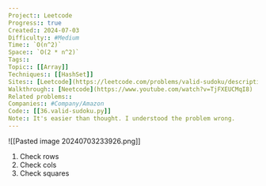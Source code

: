 ```yaml
---
Project:: Leetcode
Progress:: true
Created:: 2024-07-03
Difficulty:: #Medium 
Time:: `O(n^2)`
Space:: `O(2 * n^2)`
Tags:: 
Topic:: [[Array]]
Techniques:: [[HashSet]]
Sites:: [Leetcode](https://leetcode.com/problems/valid-sudoku/description/)
Walkthrough:: [Neetcode](https://www.youtube.com/watch?v=TjFXEUCMqI8)
Related problems:: 
Companies:: #Company/Amazon
Code:: [[36.valid-sudoku.py]]
Note:: It's easier than thought. I understood the problem wrong.
---
```

![[Pasted image 20240703233926.png]]
1. Check rows
2. Check cols
3. Check squares
